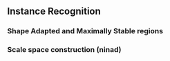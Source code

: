 ## Instance Recognition
### Shape Adapted and Maximally Stable regions
### Scale space construction (ninad)
